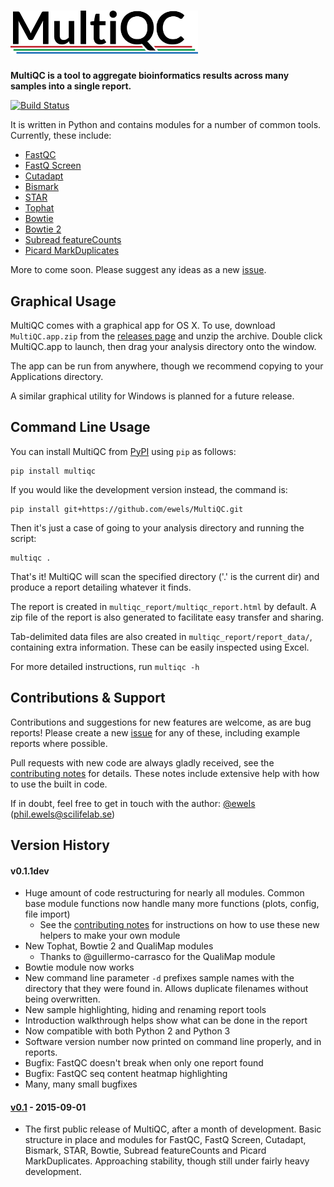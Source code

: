 # [<img src="multiqc/templates/default/assets/img/MultiQC_logo.png" width="300" title="MultiQC">](https://github.com/ewels/MultiQC)

**MultiQC is a tool to aggregate bioinformatics results across many samples into
a single report.**

[![Build Status](https://travis-ci.org/ewels/MultiQC.svg?branch=master)](https://travis-ci.org/ewels/MultiQC)

It is written in Python and contains modules for a number of common tools.
Currently, these include:

* [FastQC](http://www.bioinformatics.babraham.ac.uk/projects/fastqc/)
* [FastQ Screen](http://www.bioinformatics.babraham.ac.uk/projects/fastq_screen/)
* [Cutadapt](https://code.google.com/p/cutadapt/)
* [Bismark](http://www.bioinformatics.babraham.ac.uk/projects/bismark/)
* [STAR](https://github.com/alexdobin/STAR)
* [Tophat](https://ccb.jhu.edu/software/tophat/)
* [Bowtie](http://bowtie-bio.sourceforge.net)
* [Bowtie 2](http://bowtie-bio.sourceforge.net/bowtie2/)
* [Subread featureCounts](http://bioinf.wehi.edu.au/featureCounts/)
* [Picard MarkDuplicates](http://broadinstitute.github.io/picard/)

More to come soon. Please suggest any ideas as a new
[issue](https://github.com/ewels/MultiQC/issues).

## Graphical Usage

MultiQC comes with a graphical app for OS X. To use, download `MultiQC.app.zip`
from the [releases page](https://github.com/ewels/MultiQC/releases)
and unzip the archive. Double click MultiQC.app to launch, then
drag your analysis directory onto the window.

The app can be run from anywhere, though we recommend copying to your
Applications directory.

A similar graphical utility for Windows is planned for a future release.

## Command Line Usage

You can install MultiQC from [PyPI](https://pypi.python.org/pypi/multiqc/0.1)
using `pip` as follows:

```
pip install multiqc
```

If you would like the development version instead, the command is:

```
pip install git+https://github.com/ewels/MultiQC.git
```

Then it's just a case of going to your analysis directory and running the script:

```
multiqc .
```

That's it! MultiQC will scan the specified directory ('.' is the current dir)
and produce a report detailing whatever it finds.

The report is created in `multiqc_report/multiqc_report.html` by default.
A zip file of the report is also generated to facilitate easy transfer and sharing.

Tab-delimited data files are also created in `multiqc_report/report_data/`,
containing extra information. These can be easily inspected using Excel.

For more detailed instructions, run `multiqc -h`

## Contributions & Support

Contributions and suggestions for new features are welcome, as are bug reports!
Please create a new [issue](https://github.com/ewels/MultiQC/issues) for any
of these, including example reports where possible.

Pull requests with new code are always gladly received, see the
[contributing notes](https://github.com/ewels/MultiQC/blob/master/CONTRIBUTING.md)
for details. These notes include extensive help with how to use the built in code.

If in doubt, feel free to get in touch with the author:
[@ewels](https://github.com/ewels) (phil.ewels@scilifelab.se)

## Version History
#### v0.1.1dev
* Huge amount of code restructuring for nearly all modules. Common base module
  functions now handle many more functions (plots, config, file import)
  * See the [contributing notes](https://github.com/ewels/MultiQC/blob/master/CONTRIBUTING.md)
    for instructions on how to use these new helpers to make your own module
* New Tophat, Bowtie 2 and QualiMap modules
  * Thanks to @guillermo-carrasco for the QualiMap module
* Bowtie module now works
* New command line parameter `-d` prefixes sample names with the directory that
  they were found in. Allows duplicate filenames without being overwritten.
* New sample highlighting, hiding and renaming report tools
* Introduction walkthrough helps show what can be done in the report
* Now compatible with both Python 2 and Python 3
* Software version number now printed on command line properly, and in reports.
* Bugfix: FastQC doesn't break when only one report found
* Bugfix: FastQC seq content heatmap highlighting
* Many, many small bugfixes

#### [v0.1](https://github.com/ewels/MultiQC/releases/tag/v0.1) - 2015-09-01
* The first public release of MultiQC, after a month of development. Basic
structure in place and modules for FastQC, FastQ Screen, Cutadapt, Bismark, 
STAR, Bowtie, Subread featureCounts and Picard MarkDuplicates. Approaching
stability, though still under fairly heavy development.

